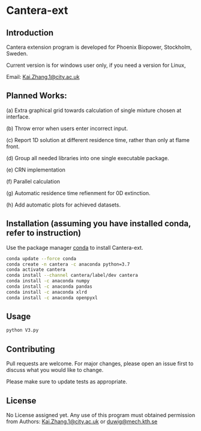 # Cantera-ext
## Introduction

Cantera extension program is developed for Phoenix Biopower, Stockholm, Sweden.

Current version is for windows user only, if you need a version for Linux,

Email: Kai.Zhang.1@city.ac.uk

## Planned Works:

(a) Extra graphical grid towards calculation of single mixture chosen at interface.

(b) Throw error when users enter incorrect input.

(c) Report 1D solution at different residence time, rather than only at flame front.

(d) Group all needed libraries into one single executable package.

(e) CRN implementation

(f) Parallel calculation

(g) Automatic residence time refienment for 0D extinction.

(h) Add automatic plots for achieved datasets.


## Installation (assuming you have installed conda, refer to instruction)

Use the package manager [conda](https://docs.conda.io/projects/conda/en/latest/user-guide/install/windows.html) to install Cantera-ext.

```bash
conda update --force conda
conda create -n cantera -c anaconda python=3.7
conda activate cantera
conda install --channel cantera/label/dev cantera
conda install -c anaconda numpy
conda install -c anaconda pandas
conda install -c anaconda xlrd
conda install -c anaconda openpyxl
```

## Usage

```bash
python V3.py
```

## Contributing
Pull requests are welcome. For major changes, please open an issue first to discuss what you would like to change.

Please make sure to update tests as appropriate.

## License
No License assigned yet. Any use of this program must obtained permission from Authors:
Kai.Zhang.1@city.ac.uk or duwig@mech.kth.se
